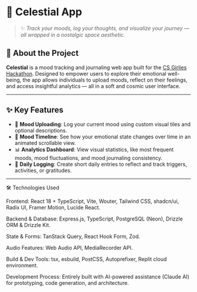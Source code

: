 # 🌌 Celestial App

> ✨ *Track your moods, log your thoughts, and visualize your journey — all wrapped in a nostalgic space aesthetic.*

## 💫 About the Project

**Celestial** is a mood tracking and journaling web app built for the [CS Girlies Hackathon](https://csgirlies.devpost.com/). Designed to empower users to explore their emotional well-being, the app allows individuals to upload moods, reflect on their feelings, and access insightful analytics — all in a soft and cosmic user interface.

---

## ✨ Key Features

- 📝 **Mood Uploading**: Log your current mood using custom visual tiles and optional descriptions.
- 📅 **Mood Timeline**: See how your emotional state changes over time in an animated scrollable view.
- 📊 **Analytics Dashboard**: View visual statistics, like most frequent moods, mood fluctuations, and mood journaling consistency.
- 💌 **Daily Logging**: Create short daily entries to reflect and track triggers, activities, or gratitudes.
---
🛠️ Technologies Used

Frontend: React 18 + TypeScript, Vite, Wouter, Tailwind CSS, shadcn/ui, Radix UI, Framer Motion, Lucide React.

Backend & Database: Express.js, TypeScript, PostgreSQL (Neon), Drizzle ORM & Drizzle Kit.

State & Forms: TanStack Query, React Hook Form, Zod.

Audio Features: Web Audio API, MediaRecorder API.

Build & Dev Tools: tsx, esbuild, PostCSS, Autoprefixer, Replit cloud environment.

Development Process: Entirely built with AI-powered assistance (Claude AI) for prototyping, code generation, and architecture.
